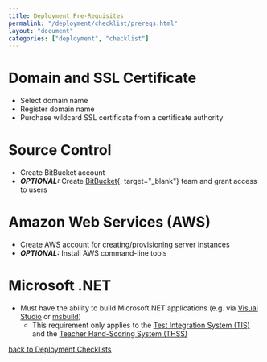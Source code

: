 ```yaml
---
title: Deployment Pre-Requisites
permalink: "/deployment/checklist/prereqs.html"
layout: "document"
categories: ["deployment", "checklist"]
---
```


# Domain and SSL Certificate
* Select domain name
* Register domain name
* Purchase wildcard SSL certificate from a certificate authority

# Source Control
* Create BitBucket account
* ***OPTIONAL:***  Create [BitBucket](https://bitbucket.org/){: target="_blank"} team and grant access to users

# Amazon Web Services (AWS)
* Create AWS account for creating/provisioning server instances
* ***OPTIONAL:***  Install AWS command-line tools

# Microsoft .NET
* Must have the ability to build Microsoft.NET applications (e.g. via [Visual Studio](https://www.visualstudio.com/en-us/downloads/download-visual-studio-vs.aspx) or [msbuild](https://msdn.microsoft.com/en-us/library/dd393574.aspx))
  * This requirement only applies to the [Test Integration System (TIS)](https://bitbucket.org/sbacoss/testintegrationsystem_release/src/a4efcfaad21c?at=default) and the [Teacher Hand-Scoring System (THSS)](https://bitbucket.org/sbacoss/teacherhandscoresys_release)

[back to Deployment Checklists](index.html)